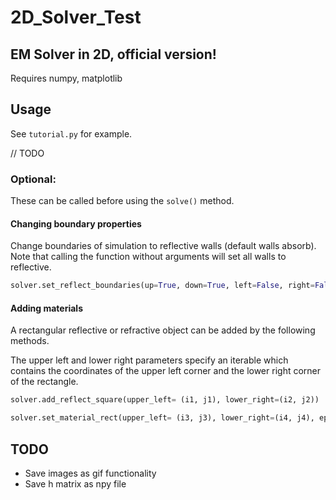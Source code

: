 2D_Solver_Test
==============

## EM Solver in 2D, official version!
Requires numpy, matplotlib

## Usage
See ```tutorial.py``` for example.

// TODO

### Optional:
These can be called before using the ```solve()``` method. 

#### Changing boundary properties
Change boundaries of simulation to reflective walls (default walls absorb).  
Note that calling the function without arguments will set all walls to reflective.
```python
solver.set_reflect_boundaries(up=True, down=True, left=False, right=False)
```

#### Adding materials
A rectangular reflective or refractive object can be added by the following methods.

The upper left and lower right parameters specify an iterable which contains the coordinates of the
upper left corner and the lower right corner of the rectangle.
```python
solver.add_reflect_square(upper_left= (i1, j1), lower_right=(i2, j2))

solver.set_material_rect(upper_left= (i3, j3), lower_right=(i4, j4), epsilon_rel, mu_rel)
```

## TODO

* Save images as gif functionality
* Save h matrix as npy file

